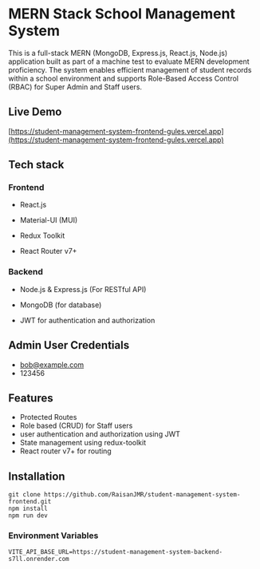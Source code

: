 # MERN Stack School Management System

This is a full-stack MERN (MongoDB, Express.js, React.js, Node.js) application built as part of a machine test to evaluate MERN development proficiency. The system enables efficient management of student records within a school environment and supports Role-Based Access Control (RBAC) for Super Admin and Staff users.

## Live Demo

[https://student-management-system-frontend-gules.vercel.app](https://student-management-system-frontend-gules.vercel.app)

## Tech stack

### Frontend
 - React.js

 - Material-UI (MUI)

 - Redux Toolkit

 - React Router v7+

### Backend
 - Node.js & Express.js (For RESTful API)

 - MongoDB (for database)

 - JWT for authentication and authorization

## Admin User Credentials
 - bob@example.com
 - 123456

## Features
 - Protected Routes
 - Role based (CRUD) for Staff users
 - user authentication and authorization using JWT
 - State management using redux-toolkit
 - React router v7+ for routing

## Installation
```
git clone https://github.com/RaisanJMR/student-management-system-frontend.git
npm install
npm run dev
```
### Environment Variables
```
VITE_API_BASE_URL=https://student-management-system-backend-s7ll.onrender.com
 
```
